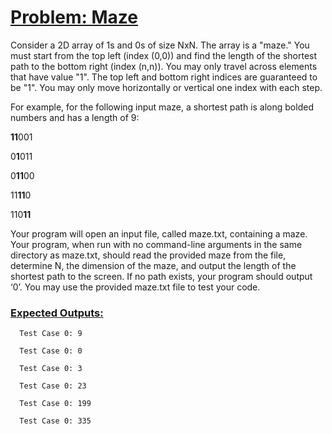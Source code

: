 # <ins>Problem: Maze</ins>

Consider a 2D array of 1s and 0s of size NxN. The array is a "maze." You must start from the top left (index (0,0)) and find the length of the shortest path to the bottom right (index (n,n)). You may only travel across elements that have value "1". The top left and bottom right indices are guaranteed to be "1". You may only move horizontally or vertical one index with each step.

For example, for the following input maze, a shortest path is along bolded numbers and has a length of 9:

   **11**001 

   0**1**011 

   0**11**00 

   11**11**0 
   
   110**11**
   
Your program will open an input file, called maze.txt, containing a maze. Your program, when run with no command-line arguments in the same directory as maze.txt, should read the provided maze from the file, determine N, the dimension of the maze, and output the length of the shortest path to the screen. If no path exists, your program should output ‘0’. You may use the provided maze.txt file to test your code.

### <ins>Expected Outputs:</ins>

      Test Case 0: 9

      Test Case 0: 0

      Test Case 0: 3

      Test Case 0: 23

      Test Case 0: 199

      Test Case 0: 335
